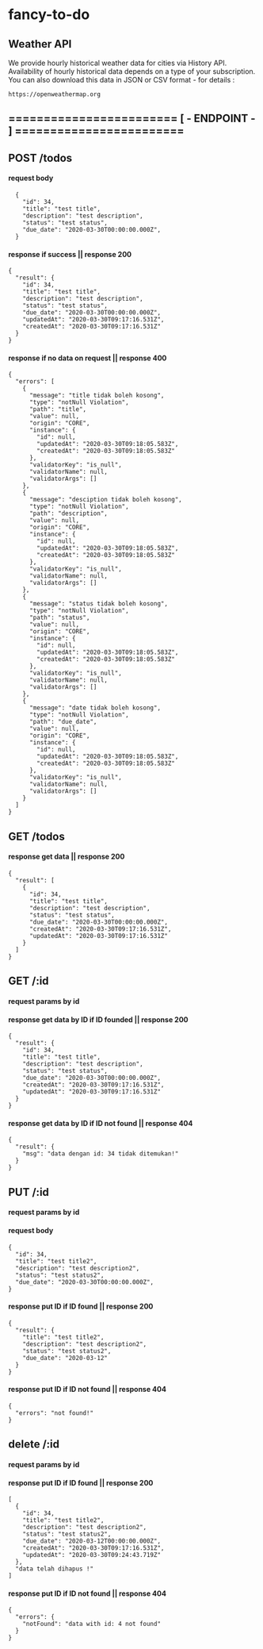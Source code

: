 # fancy-to-do
## Weather API

We provide hourly historical weather data for cities via History API. Availability of hourly historical data depends on a type of your subscription. You can also download this data in JSON or CSV format - for details :
```
https://openweathermap.org
```

## ======================== [ - ENDPOINT - ] ========================
## POST /todos
#### request body 
```
  {
    "id": 34,
    "title": "test title",
    "description": "test description",
    "status": "test status",
    "due_date": "2020-03-30T00:00:00.000Z",
  }
```

#### response if success || response 200
```
{
  "result": {
    "id": 34,
    "title": "test title",
    "description": "test description",
    "status": "test status",
    "due_date": "2020-03-30T00:00:00.000Z",
    "updatedAt": "2020-03-30T09:17:16.531Z",
    "createdAt": "2020-03-30T09:17:16.531Z"
  }
}
```
#### response if no data on request || response 400
```
{
  "errors": [
    {
      "message": "title tidak boleh kosong",
      "type": "notNull Violation",
      "path": "title",
      "value": null,
      "origin": "CORE",
      "instance": {
        "id": null,
        "updatedAt": "2020-03-30T09:18:05.583Z",
        "createdAt": "2020-03-30T09:18:05.583Z"
      },
      "validatorKey": "is_null",
      "validatorName": null,
      "validatorArgs": []
    },
    {
      "message": "desciption tidak boleh kosong",
      "type": "notNull Violation",
      "path": "description",
      "value": null,
      "origin": "CORE",
      "instance": {
        "id": null,
        "updatedAt": "2020-03-30T09:18:05.583Z",
        "createdAt": "2020-03-30T09:18:05.583Z"
      },
      "validatorKey": "is_null",
      "validatorName": null,
      "validatorArgs": []
    },
    {
      "message": "status tidak boleh kosong",
      "type": "notNull Violation",
      "path": "status",
      "value": null,
      "origin": "CORE",
      "instance": {
        "id": null,
        "updatedAt": "2020-03-30T09:18:05.583Z",
        "createdAt": "2020-03-30T09:18:05.583Z"
      },
      "validatorKey": "is_null",
      "validatorName": null,
      "validatorArgs": []
    },
    {
      "message": "date tidak boleh kosong",
      "type": "notNull Violation",
      "path": "due_date",
      "value": null,
      "origin": "CORE",
      "instance": {
        "id": null,
        "updatedAt": "2020-03-30T09:18:05.583Z",
        "createdAt": "2020-03-30T09:18:05.583Z"
      },
      "validatorKey": "is_null",
      "validatorName": null,
      "validatorArgs": []
    }
  ]
}
```

## GET /todos
#### response get data || response 200
```
{
  "result": [
    {
      "id": 34,
      "title": "test title",
      "description": "test description",
      "status": "test status",
      "due_date": "2020-03-30T00:00:00.000Z",
      "createdAt": "2020-03-30T09:17:16.531Z",
      "updatedAt": "2020-03-30T09:17:16.531Z"
    }
  ]
}
```

## GET /:id
#### request params by id
#### response get data by ID if ID founded || response 200
```
{
  "result": {
    "id": 34,
    "title": "test title",
    "description": "test description",
    "status": "test status",
    "due_date": "2020-03-30T00:00:00.000Z",
    "createdAt": "2020-03-30T09:17:16.531Z",
    "updatedAt": "2020-03-30T09:17:16.531Z"
  }
}
```

#### response get data by ID if ID not found || response 404
```  
{
  "result": {
    "msg": "data dengan id: 34 tidak ditemukan!"
  }
}
```

## PUT /:id
#### request params by id
#### request body 
```
{
  "id": 34,
  "title": "test title2",
  "description": "test description2",
  "status": "test status2",
  "due_date": "2020-03-30T00:00:00.000Z",
}
```
#### response put ID if ID found || response 200
```
{
  "result": {
    "title": "test title2",
    "description": "test description2",
    "status": "test status2",
    "due_date": "2020-03-12"
  }
}
```
#### response put ID if ID not found || response 404
```
{
  "errors": "not found!"
}
```

## delete /:id
#### request params by id
#### response put ID if ID found || response 200
```
[
  {
    "id": 34,
    "title": "test title2",
    "description": "test description2",
    "status": "test status2",
    "due_date": "2020-03-12T00:00:00.000Z",
    "createdAt": "2020-03-30T09:17:16.531Z",
    "updatedAt": "2020-03-30T09:24:43.719Z"
  },
  "data telah dihapus !"
]
```
#### response put ID if ID not found || response 404
```
{
  "errors": {
    "notFound": "data with id: 4 not found"
  }
}
```

